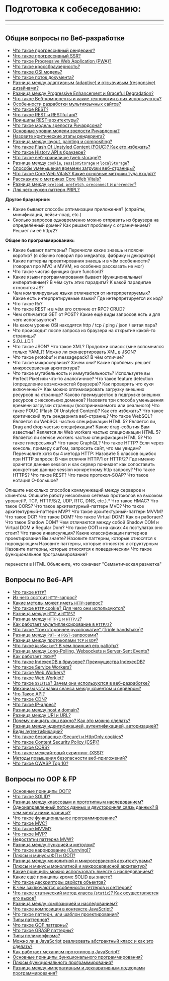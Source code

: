 
# Подготовка к собеседованию:
___
___

## Общие вопросы по Веб-разработке

- [Что такое прогрессивный рендеринг?](https://youtu.be/IooJ3P2VUYs?t=26)
- [Что такое прогрессивный SSR?](https://youtu.be/trriSYNrHw4?t=25)
- [Что такое Progressive Web Application (PWA)?](https://youtu.be/XtQPrt8G0n8?t=76)
- [Что такое кроссбраузерность?](https://youtu.be/kx3dR6ztICU?t=90)
- [Что такое OSI модель?](https://youtu.be/-mWa7erZu64?t=461)
- [Что такое поток документа?](https://youtu.be/trriSYNrHw4?t=102)
- [Разница между адаптивным (adaptive) и отзывчивым (responsive) дизайнами?](https://youtu.be/1eIRTdgzHtw?t=233)
- [Разница между Progressive Enhancement и Graceful Degradation?](https://youtu.be/rlWgI7AvV18?t=286)
- [Что такое Веб-компоненты и какие технологии в них используются?](https://youtu.be/G4iYlbilozM?t=704)
- [Особенности разработки мультиязычных сайтов?](https://youtu.be/yvOXvZ8aEFo?t=82)
- [Что такое REST?](https://youtu.be/ovV8GhIkzBE?t=352)
- [Что такое REST и RESTful api?](https://youtu.be/__neFkxAO9s?t=334)
- [Принципы REST-архитектуры?](https://youtu.be/-mWa7erZu64?t=159)
- [Что такое модель зрелости Ричардсона?](https://youtu.be/-mWa7erZu64?t=30)
- [Основные уровни модели зрелости Ричардсона?](https://youtu.be/-mWa7erZu64?t=73)
- [Назовите критические этапы рендеринга?](https://youtu.be/3NGkctg4lsE?t=31)
- [Разница между layout, painting и compositing?](https://youtu.be/yvOXvZ8aEFo?t=209)
- [Что такое Flash Of Unstyled Content (FOUC)? Как его избежать?](https://youtu.be/yvOXvZ8aEFo?t=164)
- [Что такое History API в браузере?](https://youtu.be/XtQPrt8G0n8?t=352)
- [Что такое веб-хранилище (web storage)?](https://youtu.be/XtQPrt8G0n8?t=406)
- [Разница между `cookie`, `sessionStorage` и `localStorage`?](https://youtu.be/nvktMVFM0_M?t=604)
- [Способы уменьшения времени загрузки веб-страницы?](https://youtu.be/nvktMVFM0_M?t=678)
- [Что такое Core Web Vitals? Какие основные метрики туда входят?](https://youtu.be/DQ0BLu6rZYc?t=214)
- [Расскажите о метриках Core Web Vitals?](https://youtu.be/DQ0BLu6rZYc?t=314)
- [Разница между `preload`, `prefetch`, `preconnect` и `prerender`?](https://youtu.be/DQ0BLu6rZYc?t=410)
- [Для чего нужен паттерн PRPL?](https://youtu.be/DQ0BLu6rZYc?t=519)

**Другое браузерное:**

- Какие бывают способы оптимизации приложения? (спрайты, минификация, лейзи-лоад, etc.)
- Сколько запросов одновременно можно отправить из браузера на определённый домен? Как решают проблему с ограничением? Решает ли её http/2?

**Общее по программированию:**

- Какие бывают паттерны? Перечисли какие знаешь и поясни коротко? (я обычно говорил про медиатор, фабрику и декоратор)
- Какие паттерны проектирования знаешь и в чём особенности? (говорил про MVC и MVVM, но особенно рассказать не мог)
- Что такое чистая функция (pure function)?
- Какие языки программирования бывают (функциональные/императивные)? В чём суть этих парадигм? К какой парадигме относится JS?
- Чем компилируемые языки отличаются от интерпретируемых? Какие есть интерпретируемые языки? Где интерпретируется их код?
- Что такое Rx?
- Что такое REST и в чём его отличие от RPC? CRUD?
- Чем отличается GET от POST? Какие ещё виды запросов есть и для чего используются?
- На каком уровне OSI находятся http / tcp / ping / json / витая пара?
- Что происходит после запроса из браузера на открытие какой-то страницы?
- S.O.L.I.D.?
- Что такое JSON? Что такое XML? Продолжи список (мне вспомнился только YAML)? Можно ли сконвертировать XML в JSON?
- Что такое protobuf и messagepack? В чём отличие?
- Что такое микросервисы? Зачем они? Какие проблемы решает микросервисная архитектура?
- Что такое мутабельность и иммутабельность?
Используете вы Perfect Pixel или что-то аналогичное?
Что такое feature detection (определение возможностей браузера)?
Как проверить что куки включенны?\*
Как можно оптимизировать загрузку внешних ресурсов на странице?
Каково преимущество в подгрузке внешних ресурсов с нескольких доменов?
Назовите три способа уменьшения времени загрузки страницы (воспринимаемого или реального)
Что такое FOUC (Flash Of Unstyled Content)? Как его избежать?
Что такое критический путь рендеринга веб-страниц?
Что такое WebSQL?
Является ли WebSQL частью спецификации HTML 5?
Является ли, Drag and drop частью спецификации? Какие drag-события Вам известны?
Является ли Web workers частью спецификации HTML 5?
Является ли service workers частью спецификации HTML 5?
Что такое гиперссылка?
Что такое GraphQL?
Что такое HTTP?
Если через консоль, примеру curl'oм, запросить сайт, что мы увидим?
Перечислите хотя бы 4 метода HTTP:
Назовите 5 классов ошибок при HTTP запросе:
В чем отличия HTTP/1 от HTTP/2?
Где именно хранятся данные session и как сервер понимает как сопоставить конкретные данные session конкретному http запросу?
Что такое HTTPS?
Что такое REST?
Что такое протокол-SOAP?
Что такое нотация О-большое?

Опишите несколько способов коммуникаций между серверов и клиентом. Опишите работу нескольких сетевых протоколов на высоком уровне(IP, TCP, HTTP/S/2, UDP, RTC, DNS, etc.).\*
Что такое HMAC?
Что такое CORS?
Что такое архитектурный-паттерн MVC?
Что такое архитектурный-паттерн MVP?
Что такое архитектурный-паттерн MVVM?
Что такое DCI?
Что такое DOM?
Что такое Virtual DOM? Как он работает?
Что такое Shadow DOM?
Чем отличаются между собой Shadow DOM и Virtual DOM и Regular Dom?
Что такое ООП и на каких 4х постулатах оно стоит?
Что такое инкапсуляция?
Какие классификации паттернов проектирования Вы знаете?
Назовите паттерны, которые относятся к порождающим
Назовите паттерны, которые относятся к структурным
Назовите паттерны, которые относятся к поведенческим
Что такое функциональное программирование?

перенести в HTML
Объясните, что означает "Семантическая разметка"

## Вопросы по Веб-API

- [Что такое `HTTP`?](https://youtu.be/w-vUj0gHGgg?t=422)
- [Из чего состоит `HTTP`-запрос?](https://youtu.be/w-vUj0gHGgg?t=483)
- [Какие методы может иметь `HTTP`-запрос?](https://youtu.be/G4iYlbilozM?t=419)
- [Что такое `HTTP` cookie? Для чего они используются?](https://youtu.be/G4iYlbilozM?t=488)
- [Разница между `HTTP` и `HTTPS`?](https://youtu.be/xZLxdts7ZW4?t=31)
- [Разница между `HTTP/1` и `HTTP/2`?](https://youtu.be/-mWa7erZu64?t=265)
- [Как работает мультиплексирование в `HTTP/2`?](https://youtu.be/-mWa7erZu64?t=378)
- [Что такое “трехстороннее рукопожатие” (Triple handshake)?](https://youtu.be/__neFkxAO9s?t=409)
- [Разница между `PUT`- и `POST`-запросами?](https://youtu.be/ngyOYuTrUk8?t=29)
- [Разница между протоколами `TCP` и `UDP`?](https://youtu.be/trriSYNrHw4?t=234)
- [Что такое `WebSocket`? В чем принцип его работы?](https://youtu.be/yvOXvZ8aEFo?t=237)
- [Разница между Long-Polling, Websockets и Server-Sent Events?](https://youtu.be/xZLxdts7ZW4?t=98)
- [Как работает `JSONP`?](https://youtu.be/trriSYNrHw4?t=178)
- [Что такое IndexedDB в браузере? Преимущества IndexedDB?](https://youtu.be/V-m0sQ-hW58?t=653)
- [Что такое Service Workers?](https://youtu.be/V-m0sQ-hW58?t=727)
- [Что такое Web Workers?](https://youtu.be/V-m0sQ-hW58?t=811)
- [Что такое Web Worklet?](https://youtu.be/__neFkxAO9s?t=521)
- [Что такое `SSL`/`TLS`? Зачем они используются в веб-разработке?](https://youtu.be/-mWa7erZu64?t=663)
- [Механизм устанавки сеанса между клиентом и сервером?](https://youtu.be/-mWa7erZu64?t=570)
- [Что Такое API?](https://youtu.be/ngyOYuTrUk8?t=98)
- [Что такое CDN?](https://youtu.be/ngyOYuTrUk8?t=152)
- [Что такое IP-адрес?](https://youtu.be/70VnuTXi4Wk?t=720)
- [Разница между host и domain?](https://youtu.be/70VnuTXi4Wk?t=779)
- [Разница между URI и URL?](https://youtu.be/70VnuTXi4Wk?t=844)
- [Почему очищать кэш важно? Как это можно сделать?](https://youtu.be/N1wPX5Z4HKE?t=30)
- [Разница между идентификацией, аутентификацией, авторизацией?](https://youtu.be/-mWa7erZu64?t=735)
- [Виды аутентификации?](https://youtu.be/-mWa7erZu64?t=770)
- [Что такое безопасные (Secure) и HttpOnly cookies?](https://youtu.be/ovV8GhIkzBE?t=158)
- [Что такое Content Security Policy (CSP)?](https://youtu.be/ovV8GhIkzBE?t=231)
- [Что такое CORS?](https://youtu.be/w-vUj0gHGgg?t=360)
- [Что такое межсайтовый скриптинг (XSS)?](https://youtu.be/ovV8GhIkzBE?t=292)
- [Методы повышения безопасности веб-приложений?](https://youtu.be/DZjIcc6KdjE?t=347)
- [Что такое OWASP Top 10?](https://youtu.be/DZjIcc6KdjE?t=419)

## Вопросы по OOP & FP

- [Основные принципы ООП?](https://youtu.be/w-vUj0gHGgg?t=538)
- [Что такое SOLID?](https://youtu.be/w-vUj0gHGgg?t=603)
- [Разница между классовым и прототипным наследованием?](https://youtu.be/rWEsjNWBoIE?t=751)
- [Однонаправленный поток данных и двусторонняя связь данных? В чем между ними разница?](https://youtu.be/rWEsjNWBoIE?t=845)
- [Что такое функциональное программирование?](https://youtu.be/ovV8GhIkzBE?t=410)
- [Что такое MVC?](https://youtu.be/xZLxdts7ZW4?t=181)
- [Что такое MVVM?](https://youtu.be/ovV8GhIkzBE?t=489)
- [Что такое MVP?](https://youtu.be/ovV8GhIkzBE?t=581)
- [Недостатки паттерна MVW?](https://youtu.be/xZLxdts7ZW4?t=282)
- [Разница между функцией и методом?](https://youtu.be/ovV8GhIkzBE?t=645)
- [Что такое каррирование (Currying)?](https://youtu.be/ovV8GhIkzBE?t=681)
- [Плюсы и минусы ФП и ООП?](https://youtu.be/70VnuTXi4Wk?t=327)
- [Разница между монолитной и микросервисной архитектурами?](https://youtu.be/70VnuTXi4Wk?t=436)
- [Плюсы и минусы монолитной и микросервисной архитектур?](https://youtu.be/70VnuTXi4Wk?t=506)
- [Какие принципы можно использовать вместе с наследованием?](https://youtu.be/XtQPrt8G0n8?t=119)
- [Какие ещё принципы кроме SOLID вы знаете?](https://youtu.be/XtQPrt8G0n8?t=156)
- [Что такое дескрипторы свойств объектов?](https://youtu.be/XtQPrt8G0n8?t=237)
- [В чем заключаются особенности геттеров и сеттеров?](https://youtu.be/XtQPrt8G0n8?t=315)
- [Что такое статический метод класса (`static`)? Как осуществляется его вызов?](https://youtu.be/G4iYlbilozM?t=641)
- [Разница между композицией и наследованием?](https://youtu.be/GZUy2i6QN7o?t=29)
- [Что такое композиция в контексте JavaScript?](https://youtu.be/54C3u9aCtoU?t=31)
- [Что такое паттерн, или шаблон проектирования?](https://youtu.be/N1wPX5Z4HKE?t=216)
- [Типы паттернов?](https://youtu.be/N1wPX5Z4HKE?t=266)
- [Что такое GOF паттерны?](https://youtu.be/J6CgOSKFOlw?t=426)
- [Что такое GRASP паттерны?](https://youtu.be/J6CgOSKFOlw?t=511)
- [Типы полиморфизма?](https://youtu.be/DQ0BLu6rZYc?t=135)
- [Можно ли в JavaScript реализовать абстрактный класс и как это сделать?](https://youtu.be/Sw4BlFLj2dg?t=31)
- [Как работает механизм прототипов в JavaScript?](https://youtu.be/Sw4BlFLj2dg?t=85)
- [Основные принципы функционального программирования?](https://youtu.be/Sw4BlFLj2dg?t=149)
- [Плюсы функционального программирования?](https://youtu.be/Sw4BlFLj2dg?t=247)
- [Разница между императивным и декларативным подходами программирования?](https://youtu.be/Sw4BlFLj2dg?t=316)